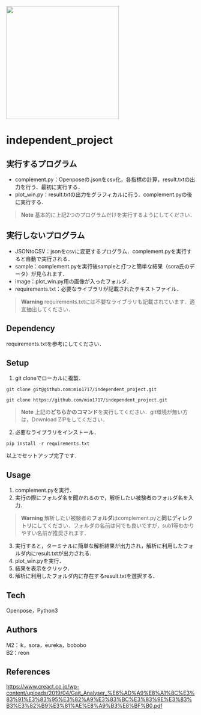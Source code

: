 <img src="https://coco-senior.jp/M2kRW38c/wp-content/uploads/2021/05/%E5%A7%BF%E5%8B%A2%E3%81%8C%E6%82%AA%E3%81%8F%E6%AD%A9%E8%A1%8C%E3%81%AB%E4%B8%8D%E5%AE%89%E3%81%AE%E3%81%82%E3%82%8B%E9%AB%98%E9%BD%A2%E5%A5%B3%E6%80%A7%E3%81%AE%E5%86%99%E7%9C%9F.jpeg" height="300">

# independent_project 
## 実行するプログラム
- complement.py：Openposeの.jsonをcsv化，各指標の計算，result.txtの出力を行う．最初に実行する．
- plot_win.py：result.txtの出力をグラフィカルに行う．complement.pyの後に実行する．

> **Note**
> 基本的に上記2つのプログラムだけを実行するようにしてください．

## 実行しないプログラム
- JSONtoCSV：jsonをcsvに変更するプログラム．complement.pyを実行すると自動で実行される．
- sample：complement.pyを実行後sampleと打つと簡単な結果（sora氏のデータ）が見られます．
- image：plot_win.py用の画像が入ったフォルダ．
- requirements.txt：必要なライブラリが記載されたテキストファイル．  

> **Warning**
> requirements.txtには不要なライブラリも記載されています．適宜抽出してください．

## Dependency
requirements.txtを参考にしてください．

## Setup
1. git cloneでローカルに複製． 
```console
git clone git@github.com:mio1717/independent_project.git
```  
```console
git clone https://github.com/mio1717/independent_project.git
```

> **Note**
> 上記の**どちらかのコマンド**を実行してください．git環境が無い方は，Download ZIPをしてください．

2. 必要なライブラリをインストール．
```console
pip install -r requirements.txt  
```
以上でセットアップ完了です．

## Usage
1. complement.pyを実行．
2. 実行の際にフォルダ名を聞かれるので，解析したい被験者のフォルダ名を入力．
> **Warning**
> 解析したい被験者の**フォルダ**はcomplement.pyと**同じディレクトリ**にしてください．フォルダの名前は何でも良いですが，sub1等わかりやすい名前が推奨されます．
3. 実行すると，ターミナルに簡単な解析結果が出力され，解析に利用したフォルダ内にresult.txtが出力される．
4. plot_win.pyを実行．
5. 結果を表示をクリック．
6. 解析に利用したフォルダ内に存在するresult.txtを選択する．  

## Tech
Openpose，Python3

## Authors
M2：ik，sora，eureka，bobobo  
B2：reon

## References
https://www.creact.co.jp/wp-content/uploads/2019/04/Gait_Analyser_%E6%AD%A9%E8%A1%8C%E3%83%91%E3%83%95%E3%82%A9%E3%83%BC%E3%83%9E%E3%83%B3%E3%82%B9%E3%81%AE%E8%A9%B3%E8%BF%B0.pdf
